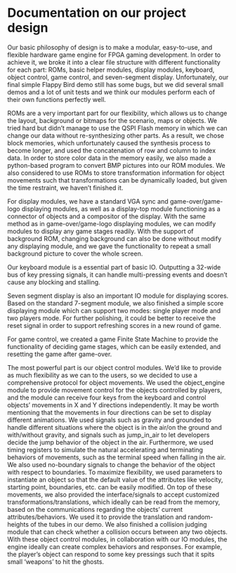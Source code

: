 # Documentation on our project design

Our basic philosophy of design is to make a modular, easy-to-use, and flexible hardware game engine for FPGA gaming development. In order to achieve it, we broke it into a clear file structure with different functionality for each part: ROMs, basic helper modules, display modules, keyboard, object control, game control, and seven-segment display. Unfortunately, our final simple Flappy Bird demo still has some bugs, but we did several small demos and a lot of unit tests and we think our modules perform each of their own functions perfectly well.

ROMs are a very important part for our flexibility, which allows us to change the layout, background or bitmaps for the scenario, maps or objects. We tried hard but didn’t manage to use the QSPI Flash memory in which we can change our data without re-synthesizing other parts. As a result, we chose block memories, which unfortunately caused the synthesis process to become longer, and used the concatenation of row and column to index data. In order to store color data in the memory easily, we also made a python-based program to convert BMP pictures into our ROM modules. We also considered to use ROMs to store transformation information for object movements such that transformations can be dynamically loaded, but given the time restraint, we haven’t finished it.

For display modules, we have a standard VGA sync and game-over/game-logo displaying modules, as well as a display-top module functioning as a connector of objects and a compositor of the display. With the same method as in game-over/game-logo displaying modules, we can modify modules to display any game stages readily. With the support of background ROM, changing background can also be done without modify any displaying module, and we gave the functionality to repeat a small background picture to cover the whole screen.

Our keyboard module is a essential part of basic IO. Outputting a 32-wide bus of key pressing signals, it can handle multi-pressing events and doesn’t cause any blocking and stalling.

Seven segment display is also an important IO module for displaying scores. Based on the standard 7-segment module, we also finished a simple score displaying module which can support two modes: single player mode and two players mode. For further polishing, it could be better to receive the reset signal in order to support refreshing scores in a new round of game.

For game control, we created a game Finite State Machine to provide the functionality of deciding game stages, which can be easily extended, and resetting the game after game-over. 

The most powerful part is our object control modules. We’d like to provide as much flexibility as we can to the users, so we decided to use a comprehensive protocol for object movements. We used the object_engine module to provide movement control for the objects controlled by players, and the module can receive four keys from the keyboard and control objects’ movements in X and Y directions independently. It may be worth mentioning that the movements in four directions can be set to display different animations. We used signals such as gravity and grounded to handle different situations where the object is in the air/on the ground and with/without gravity, and signals such as jump_in_air to let developers decide the jump behavior of the object in the air. Furthermore, we used timing registers to simulate the natural accelerating and terminating behaviors of movements, such as the terminal speed when falling in the air. We also used no-boundary signals to change the behavior of the object with respect to boundaries. To maximize flexibility, we used parameters to instantiate an object so that the default value of the attributes like velocity, starting point, boundaries, etc. can be easily modified. On top of these movements, we also provided the interface/signals to accept customized transformations/translations, which ideally can be read from the memory, based on the communications regarding the objects’ current attributes/behaviors. We used it to provide the translation and random-heights of the tubes in our demo. We also finished a collision judging module that can check whether a collision occurs between any two objects. With these object control modules, in collaboration with our IO modules, the engine ideally can create complex behaviors and responses. For example, the player’s object can respond to some key pressings such that it spits small ‘weapons’ to hit the ghosts.  

 